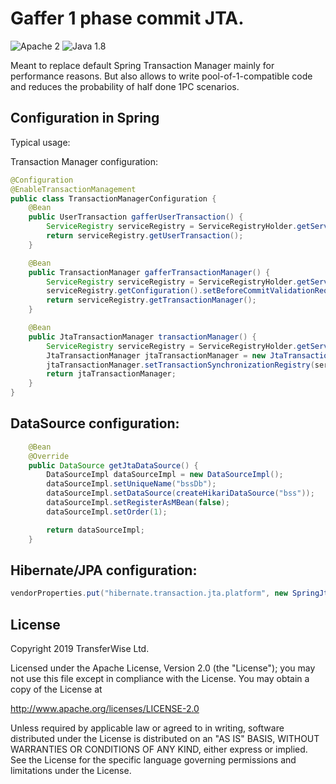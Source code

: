 # Gaffer 1 phase commit JTA.

![Apache 2](https://img.shields.io/hexpm/l/plug.svg)
![Java 1.8](https://img.shields.io/badge/Java-1.8-blue.svg)

Meant to replace default Spring Transaction Manager mainly for performance reasons. But also allows to write pool-of-1-compatible
code and reduces the probability of half done 1PC scenarios.


## Configuration in Spring
Typical usage:

Transaction Manager configuration:
```java
@Configuration
@EnableTransactionManagement
public class TransactionManagerConfiguration {
	@Bean
	public UserTransaction gafferUserTransaction() {
		ServiceRegistry serviceRegistry = ServiceRegistryHolder.getServiceRegistry();
		return serviceRegistry.getUserTransaction();
	}

	@Bean
	public TransactionManager gafferTransactionManager() {
		ServiceRegistry serviceRegistry = ServiceRegistryHolder.getServiceRegistry();
		serviceRegistry.getConfiguration().setBeforeCommitValidationRequiredTimeMs(30000);
		return serviceRegistry.getTransactionManager();
	}

	@Bean
	public JtaTransactionManager transactionManager() {
		ServiceRegistry serviceRegistry = ServiceRegistryHolder.getServiceRegistry();
		JtaTransactionManager jtaTransactionManager = new JtaTransactionManager(gafferUserTransaction(), gafferTransactionManager());
		jtaTransactionManager.setTransactionSynchronizationRegistry(serviceRegistry.getTransactionSynchronizationRegistry());
		return jtaTransactionManager;
	}
}
```

## DataSource configuration:
```java
    @Bean
	@Override
	public DataSource getJtaDataSource() {
		DataSourceImpl dataSourceImpl = new DataSourceImpl();
		dataSourceImpl.setUniqueName("bssDb");
		dataSourceImpl.setDataSource(createHikariDataSource("bss"));
		dataSourceImpl.setRegisterAsMBean(false);
		dataSourceImpl.setOrder(1);

		return dataSourceImpl;
	}
```

## Hibernate/JPA configuration:
```java
vendorProperties.put("hibernate.transaction.jta.platform", new SpringJtaPlatform(jtaTransactionManager));
```

## License
Copyright 2019 TransferWise Ltd.
 
Licensed under the Apache License, Version 2.0 (the "License");
you may not use this file except in compliance with the License.
You may obtain a copy of the License at
 
http://www.apache.org/licenses/LICENSE-2.0
 
Unless required by applicable law or agreed to in writing, software
distributed under the License is distributed on an "AS IS" BASIS,
WITHOUT WARRANTIES OR CONDITIONS OF ANY KIND, either express or implied.
See the License for the specific language governing permissions and
limitations under the License.
